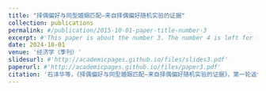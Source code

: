 ```yaml
---
title: "择偶偏好与同型婚姻匹配—来自择偶偏好随机实验的证据"
collection: publications
permalink: #/publication/2015-10-01-paper-title-number-3
excerpt: #'This paper is about the number 3. The number 4 is left for future work.'
date: 2024-10-01
venue: '经济学（季刊）'
slidesurl: #'http://academicpages.github.io/files/slides3.pdf'
paperurl: #'http://academicpages.github.io/files/paper3.pdf'
citation: '石泽华等，《择偶偏好与同型婚姻匹配—来自择偶偏好随机实验的证据》，第一轮返修中.'
---
```



